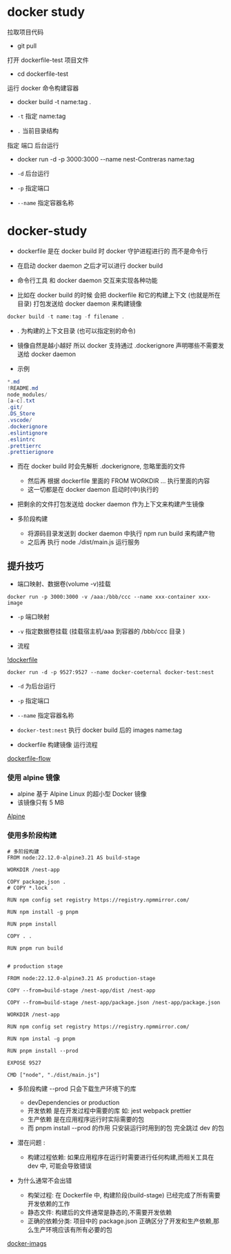 # docker study

拉取项目代码

- git pull

打开 dockerfile-test 项目文件

- cd dockerfile-test

运行 docker 命令构建容器

- docker build -t name:tag .

- `-t` 指定 name:tag

- `.` 当前目录结构

指定 端口 后台运行

- docker run -d -p 3000:3000 --name nest-Contreras name:tag

- `-d` 后台运行

- `-p` 指定端口

- `--name` 指定容器名称

# docker-study

- dockerfile 是在 docker build 时 docker 守护进程进行的 而不是命令行
- 在启动 docker daemon 之后才可以进行 docker build

- 命令行工具 和 docker daemon 交互来实现各种功能

- 比如在 docker build 的时候 会把 dockerfile 和它的构建上下文 (也就是所在目录) 打包发送给 docker daemon 来构建镜像

```csharp
docker build -t name:tag -f filename .
```

- . 为构建的上下文目录 (也可以指定别的命令)
- 镜像自然是越小越好 所以 docker 支持通过 .dockerignore 声明哪些不需要发送给 docker daemon

- 示例

```csharp
*.md
!README.md
node_modules/
[a-c].txt
.git/
.DS_Store
.vscode/
.dockerignore
.eslintignore
.eslintrc
.prettierrc
.prettierignore
```

- 而在 docker build 时会先解析 .dockerignore, 忽略里面的文件
  - 然后再 根据 dockerfile 里面的 FROM WORKDIR ... 执行里面的内容
  - 这一切都是在 docker daemon 启动时(中)执行的
- 把剩余的文件打包发送给 docker daemon 作为上下文来构建产生镜像

- 多阶段构建
  - 将源码目录发送到 docker daemon 中执行 npm run build 来构建产物
  - 之后再 执行 node ./dist/main.js 运行服务

## 提升技巧

- 端口映射、数据卷(volume -v)挂载

```docker
docker run -p 3000:3000 -v /aaa:/bbb/ccc --name xxx-container xxx-image
```

- `-p` 端口映射
- `-v` 指定数据卷挂载 (挂载宿主机/aaa 到容器的 /bbb/ccc 目录 )

- 流程

[!dockerfile](./images/dockerfile.jpg)

```docker
docker run -d -p 9527:9527 --name docker-coeternal docker-test:nest
```

- `-d` 为后台运行
- `-p` 指定端口
- `--name` 指定容器名称
- `docker-test:nest` 执行 docker build 后的 images name:tag

- dockerfile 构建镜像 运行流程

[dockerfile-flow](./images/dockerfile-flow.jpg)

### 使用 alpine 镜像

- alpine 基于 Alpine Linux 的超小型 Docker 镜像
- 该镜像只有 5 MB

[Alpine](./images/alpine.jpg)

### 使用多阶段构建

```docker
# 多阶段构建
FROM node:22.12.0-alpine3.21 AS build-stage

WORKDIR /nest-app

COPY package.json .
# COPY *.lock .

RUN npm config set registry https://registry.npmmirror.com/

RUN npm install -g pnpm

RUN pnpm install

COPY . .

RUN pnpm run build


# production stage

FROM node:22.12.0-alpine3.21 AS production-stage

COPY --from=build-stage /nest-app/dist /nest-app

COPY --from=build-stage /nest-app/package.json /nest-app/package.json

WORKDIR /nest-app

RUN npm config set registry https://registry.npmmirror.com/

RUN npm instal -g pnpm

RUN pnpm install --prod

EXPOSE 9527

CMD ["node", "./dist/main.js"]

```

- 多阶段构建 --prod 只会下载生产环境下的库

  - devDependencies or production
  - 开发依赖 是在开发过程中需要的库 如: jest webpack prettier
  - 生产依赖 是在应用程序运行时实际需要的包
  - 而 pnpm install --prod 的作用 只安装运行时用到的包 完全跳过 dev 的包

- 潜在问题 :

  - 构建过程依赖: 如果应用程序在运行时需要进行任何构建,而相关工具在 dev 中, 可能会导致错误

- 为什么通常不会出错

  - 构架过程: 在 Dockerfile 中, 构建阶段(build-stage) 已经完成了所有需要开发依赖的工作
  - 静态文件: 构建后的文件通常是静态的,不需要开发依赖
  - 正确的依赖分类: 项目中的 package.json 正确区分了开发和生产依赖,那么生产环境应该有所有必要的包

[docker-imags](./images/docker-images.jpg)
